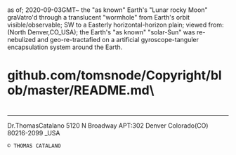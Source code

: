 

#
as of; 2020-09-03GMT~
the "as known" Earth's "Lunar rocky Moon" graVatro'd through a translucent "wormhole" from Earth's orbit visible/observable; SW to a Easterly horizontal-horizon plain; 
viewed from:(North Denver,CO_USA);
the Earth's "as known" "solar-Sun" was re-nebulized and geo-re-tractafied on a artificial gyroscope-tanguler encapsulation 
system around the Earth. 

# github.com/tomsnode/Copyright/blob/master/README.md\

#

--------------
Dr.ThomasCatalano
5120 N Broadway APT:302
Denver Colorado(CO) 80216-2099 _USA

    © THOMAS CATALANO
